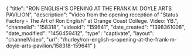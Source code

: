 {
    "title": "RON ENGLISH'S OPENING AT THE FRANK M. DOYLE ARTS PAVILION",
    "description": "Video from the opening reception of \"Status Factory - The Art of Ron English\" at Orange Coast College. Video: YB.",
    "channelid": "158318",
    "videoid": "159641",
    "date_created": "1398361008",
    "date_modified": "1450459412",
    "type": "captivate",
    "layout": "channelVideo",
    "url": "\/hurley\/ron-english-s-opening-at-the-frank-m-doyle-arts-pavilion\/158318-159641"
}